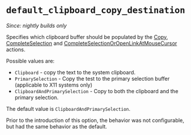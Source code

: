 # `default_clipboard_copy_destination`

*Since: nightly builds only*

Specifies which clipboard buffer should be populated by the [Copy](../keyassignment/Copy.md), [CompleteSelection](../keyassignment/CompleteSelection.md) and [CompleteSelectionOrOpenLinkAtMouseCursor](../keyassignment/CompleteSelectionOrOpenLinkAtMouseCursor.md) actions.

Possible values are:

* `Clipboard` - copy the text to the system clipboard.
* `PrimarySelection` - Copy the test to the primary selection buffer (applicable to X11 systems only)
* `ClipboardAndPrimarySelection` - Copy to both the clipboard and the primary selection.

The default value is `ClipboardAndPrimarySelection`.

Prior to the introduction of this option, the behavior was not configurable,
but had the same behavior as the default.
